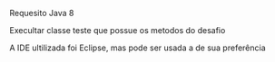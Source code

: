Requesito Java 8 

Execultar classe teste que possue os metodos do desafio

A IDE ultilizada foi Eclipse, mas pode ser usada a de sua preferência
